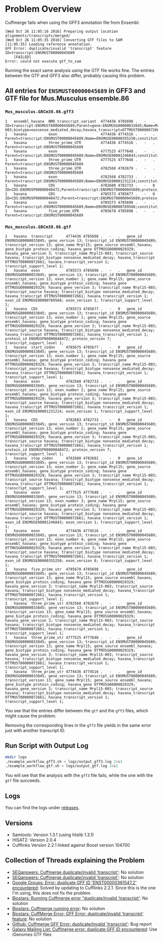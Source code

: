 # Problem Overview

Cuffmerge fails when using the GFF3 annotation file from Ensembl:

```
[Wed Oct 26 11:05:16 2016] Preparing output location alignments/transcripts/merged/
[Wed Oct 26 11:05:35 2016] Converting GTF files to SAM
[11:05:35] Loading reference annotation.
GFF Error: duplicate/invalid 'transcript' feature ID=transcript:ENSMUST00000045689
	[FAILED]
Error: could not execute gtf_to_sam
```

Running the exact same analysis using the GTF file works fine. The entries between the GTF and GFF3 also differ, probably causing this problem.

## All entries for `ENSMUST00000045689` in GFF3 and GTF file for Mus.Musculus ensemble.86

### `Mus_musculus.GRCm38.86.gff3`

```
1	ensembl_havana	NMD_transcript_variant	4774436	4785698	.	-	.	ID=transcript:ENSMUST00000045689;Parent=gene:ENSMUSG00000033845;Name=Mrpl15-003;biotype=nonsense_mediated_decay;havana_transcript=OTTMUST00000072661;havana_version=1;transcript_id=ENSMUST00000045689;transcript_support_level=1;version=13
1	havana        	exon                  	4774436	4774516	.	-	.	Parent=transcript:ENSMUST00000045689;Name=ENSMUSE00000355250;constitutive=0;ensembl_end_phase=-1;ensembl_phase=-1;exon_id=ENSMUSE00000355250;rank=4;version=8                                                                               
1	havana        	three_prime_UTR       	4774436	4774516	.	-	.	Parent=transcript:ENSMUST00000045689                                                                                                                                                                                                        
1	havana        	exon                  	4777525	4777648	.	-	.	Parent=transcript:ENSMUST00000045689;Name=ENSMUSE00001246843;constitutive=0;ensembl_end_phase=-1;ensembl_phase=-1;exon_id=ENSMUSE00001246843;rank=3;version=1                                                                               
1	havana        	three_prime_UTR       	4777525	4777648	.	-	.	Parent=transcript:ENSMUST00000045689                                                                                                                                                                                                        
1	havana        	three_prime_UTR       	4782568	4782679	.	-	.	Parent=transcript:ENSMUST00000045689                                                                                                                                                                                                        
1	havana        	exon                  	4782568	4782733	.	-	.	Parent=transcript:ENSMUST00000045689;Name=ENSMUSE00001231214;constitutive=0;ensembl_end_phase=-1;ensembl_phase=0;exon_id=ENSMUSE00001231214;rank=2;version=1                                                                                
1	havana        	CDS                   	4782680	4782733	.	-	0	ID=CDS:ENSMUSP00000048472;Parent=transcript:ENSMUST00000045689;protein_id=ENSMUSP00000048472                                                                                                                                                
1	havana        	CDS                   	4785573	4785677	.	-	0	ID=CDS:ENSMUSP00000048472;Parent=transcript:ENSMUST00000045689;protein_id=ENSMUSP00000048472                                                                                                                                                
1	havana        	exon                  	4785573	4785698	.	-	.	Parent=transcript:ENSMUST00000045689;Name=ENSMUSE00000789568;constitutive=0;ensembl_end_phase=0;ensembl_phase=-1;exon_id=ENSMUSE00000789568;rank=1;version=1                                                                                
1	havana        	five_prime_UTR        	4785678	4785698	.	-	.	Parent=transcript:ENSMUST00000045689                                                                                                                                                                                                        
```

### `Mus_musculus.GRCm38.86.gtf`

```
1	havana	transcript     	4774436	4785698	.	-	.	gene_id ENSMUSG00000033845; gene_version 13; transcript_id ENSMUST00000045689; transcript_version 13; gene_name Mrpl15; gene_source ensembl_havana; gene_biotype protein_coding; havana_gene OTTMUSG00000029329; havana_gene_version 3; transcript_name Mrpl15-003; transcript_source havana; transcript_biotype nonsense_mediated_decay; havana_transcript OTTMUST00000072661; havana_transcript_version 1; transcript_support_level 1;                                                                 
1	havana	exon           	4785573	4785698	.	-	.	gene_id ENSMUSG00000033845; gene_version 13; transcript_id ENSMUST00000045689; transcript_version 13; exon_number 1; gene_name Mrpl15; gene_source ensembl_havana; gene_biotype protein_coding; havana_gene OTTMUSG00000029329; havana_gene_version 3; transcript_name Mrpl15-003; transcript_source havana; transcript_biotype nonsense_mediated_decay; havana_transcript OTTMUST00000072661; havana_transcript_version 1; exon_id ENSMUSE00000789568; exon_version 1; transcript_support_level 1;      
1	havana	CDS            	4785573	4785677	.	-	0	gene_id ENSMUSG00000033845; gene_version 13; transcript_id ENSMUST00000045689; transcript_version 13; exon_number 1; gene_name Mrpl15; gene_source ensembl_havana; gene_biotype protein_coding; havana_gene OTTMUSG00000029329; havana_gene_version 3; transcript_name Mrpl15-003; transcript_source havana; transcript_biotype nonsense_mediated_decay; havana_transcript OTTMUST00000072661; havana_transcript_version 1; protein_id ENSMUSP00000048472; protein_version 7; transcript_support_level 1;
1	havana	start_codon    	4785675	4785677	.	-	0	gene_id ENSMUSG00000033845; gene_version 13; transcript_id ENSMUST00000045689; transcript_version 13; exon_number 1; gene_name Mrpl15; gene_source ensembl_havana; gene_biotype protein_coding; havana_gene OTTMUSG00000029329; havana_gene_version 3; transcript_name Mrpl15-003; transcript_source havana; transcript_biotype nonsense_mediated_decay; havana_transcript OTTMUST00000072661; havana_transcript_version 1; transcript_support_level 1;                                                  
1	havana	exon           	4782568	4782733	.	-	.	gene_id ENSMUSG00000033845; gene_version 13; transcript_id ENSMUST00000045689; transcript_version 13; exon_number 2; gene_name Mrpl15; gene_source ensembl_havana; gene_biotype protein_coding; havana_gene OTTMUSG00000029329; havana_gene_version 3; transcript_name Mrpl15-003; transcript_source havana; transcript_biotype nonsense_mediated_decay; havana_transcript OTTMUST00000072661; havana_transcript_version 1; exon_id ENSMUSE00001231214; exon_version 1; transcript_support_level 1;      
1	havana	CDS            	4782683	4782733	.	-	0	gene_id ENSMUSG00000033845; gene_version 13; transcript_id ENSMUST00000045689; transcript_version 13; exon_number 2; gene_name Mrpl15; gene_source ensembl_havana; gene_biotype protein_coding; havana_gene OTTMUSG00000029329; havana_gene_version 3; transcript_name Mrpl15-003; transcript_source havana; transcript_biotype nonsense_mediated_decay; havana_transcript OTTMUST00000072661; havana_transcript_version 1; protein_id ENSMUSP00000048472; protein_version 7; transcript_support_level 1;
1	havana	stop_codon     	4782680	4782682	.	-	0	gene_id ENSMUSG00000033845; gene_version 13; transcript_id ENSMUST00000045689; transcript_version 13; exon_number 2; gene_name Mrpl15; gene_source ensembl_havana; gene_biotype protein_coding; havana_gene OTTMUSG00000029329; havana_gene_version 3; transcript_name Mrpl15-003; transcript_source havana; transcript_biotype nonsense_mediated_decay; havana_transcript OTTMUST00000072661; havana_transcript_version 1; transcript_support_level 1;                                                  
1	havana	exon           	4777525	4777648	.	-	.	gene_id ENSMUSG00000033845; gene_version 13; transcript_id ENSMUST00000045689; transcript_version 13; exon_number 3; gene_name Mrpl15; gene_source ensembl_havana; gene_biotype protein_coding; havana_gene OTTMUSG00000029329; havana_gene_version 3; transcript_name Mrpl15-003; transcript_source havana; transcript_biotype nonsense_mediated_decay; havana_transcript OTTMUST00000072661; havana_transcript_version 1; exon_id ENSMUSE00001246843; exon_version 1; transcript_support_level 1;      
1	havana	exon           	4774436	4774516	.	-	.	gene_id ENSMUSG00000033845; gene_version 13; transcript_id ENSMUST00000045689; transcript_version 13; exon_number 4; gene_name Mrpl15; gene_source ensembl_havana; gene_biotype protein_coding; havana_gene OTTMUSG00000029329; havana_gene_version 3; transcript_name Mrpl15-003; transcript_source havana; transcript_biotype nonsense_mediated_decay; havana_transcript OTTMUST00000072661; havana_transcript_version 1; exon_id ENSMUSE00000355250; exon_version 8; transcript_support_level 1;      
1	havana	five_prime_utr 	4785678	4785698	.	-	.	gene_id ENSMUSG00000033845; gene_version 13; transcript_id ENSMUST00000045689; transcript_version 13; gene_name Mrpl15; gene_source ensembl_havana; gene_biotype protein_coding; havana_gene OTTMUSG00000029329; havana_gene_version 3; transcript_name Mrpl15-003; transcript_source havana; transcript_biotype nonsense_mediated_decay; havana_transcript OTTMUST00000072661; havana_transcript_version 1; transcript_support_level 1;                                                                 
1	havana	three_prime_utr	4782568	4782679	.	-	.	gene_id ENSMUSG00000033845; gene_version 13; transcript_id ENSMUST00000045689; transcript_version 13; gene_name Mrpl15; gene_source ensembl_havana; gene_biotype protein_coding; havana_gene OTTMUSG00000029329; havana_gene_version 3; transcript_name Mrpl15-003; transcript_source havana; transcript_biotype nonsense_mediated_decay; havana_transcript OTTMUST00000072661; havana_transcript_version 1; transcript_support_level 1;                                                                 
1	havana	three_prime_utr	4777525	4777648	.	-	.	gene_id ENSMUSG00000033845; gene_version 13; transcript_id ENSMUST00000045689; transcript_version 13; gene_name Mrpl15; gene_source ensembl_havana; gene_biotype protein_coding; havana_gene OTTMUSG00000029329; havana_gene_version 3; transcript_name Mrpl15-003; transcript_source havana; transcript_biotype nonsense_mediated_decay; havana_transcript OTTMUST00000072661; havana_transcript_version 1; transcript_support_level 1;                                                                 
1	havana	three_prime_utr	4774436	4774516	.	-	.	gene_id ENSMUSG00000033845; gene_version 13; transcript_id ENSMUST00000045689; transcript_version 13; gene_name Mrpl15; gene_source ensembl_havana; gene_biotype protein_coding; havana_gene OTTMUSG00000029329; havana_gene_version 3; transcript_name Mrpl15-003; transcript_source havana; transcript_biotype nonsense_mediated_decay; havana_transcript OTTMUST00000072661; havana_transcript_version 1; transcript_support_level 1;                                                                 
```

You see that the entries differ between the `gtf` and the `gff3` files, which might cause the problem.

Removing the corresponding lines in the `gff3` file yields in the same error just with another transcript ID.

## Run Script with Output Log

```bash
mkdir logs
./example_workflow_gff3.sh > logs/output_gff3.log 2>&1
./example_workflow_gtf.sh > logs/output_gtf.log 2>&1
```

You will see that the analysis with the `gff3` file fails, while the one with the `gtf` file succeeds.

## Logs

You can find the logs under [releases](https://github.com/paulklemm/cuffmerge_bug/releases).

## Versions

- Samtools: Version 1.3.1 (using htslib 1.3.1)
- HISAT2: Version 2.0.4
- Cufflinks Version 2.2.1 linked against Boost version 104700

## Collection of Threads explaining the Problem

- [SEQanswers: Cuffmerge duplicate/invalid 'transcript'](http://seqanswers.com/forums/showthread.php?t=70357): No solution
- [SEQanswers: Cuffmerge duplicate/invalid 'transcript'](http://seqanswers.com/forums/showthread.php?t=70357): No solution
- [Google Groups: Error: duplicate GFF ID 'ENST00000361547.2' encountered](https://groups.google.com/forum/#!topic/tuxedo-tools-users/smF5YxUmVq4): Solved by updating to Cufflinks 2.2.1. Since this is the one I'm using, this does not fix the problem.
- [Biostars: Running Cuffmerge error "duplicate/invalid 'transcript'](https://www.biostars.org/p/155160/): No solution
- [Biostars: Cuffmerge running error](https://www.biostars.org/p/119915/): No solution
- [Biostars: CuffMerge Error: GFF Error: duplicate/invalid 'transcript' feature](https://biostar.usegalaxy.org/p/17359/): No solution
- [Github: Cuffmerge GFF Error: duplicate/invalid 'transcript'](https://github.com/cole-trapnell-lab/cufflinks/issues/77): Bug report
- [Galaxy Mailing List: Cuffmerge error: duplicate GFF ID encountered](https://lists.galaxyproject.org/pipermail/galaxy-user/2013-July/006332.html): Use iGenomes GTF files
